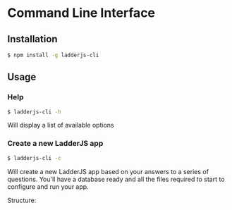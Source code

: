 # Command Line Interface

## Installation

```bash
$ npm install -g ladderjs-cli
```

## Usage

### Help

```bash
$ ladderjs-cli -h
```

Will display a list of available options

### Create a new LadderJS app

```bash
$ ladderjs-cli -c
```

Will create a new LadderJS app based on your answers to a series of questions. You'll have a database ready and all the files required to start to configure and run your app.

Structure:

